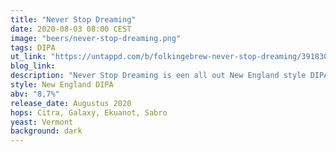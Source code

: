 ```yaml
---
title: "Never Stop Dreaming"
date: 2020-08-03 08:00 CEST
image: "beers/never-stop-dreaming.png"
tags: DIPA
ut_link: "https://untappd.com/b/folkingebrew-never-stop-dreaming/3918301"
blog_link:
description: "Never Stop Dreaming is een all out New England style DIPA met een blend van vier verschillende hops: Citra, Galaxy, Ekuanot en Sabro."
style: New England DIPA
abv: "8,7%"
release_date: Augustus 2020
hops: Citra, Galaxy, Ekuanot, Sabro
yeast: Vermont
background: dark
---
```

